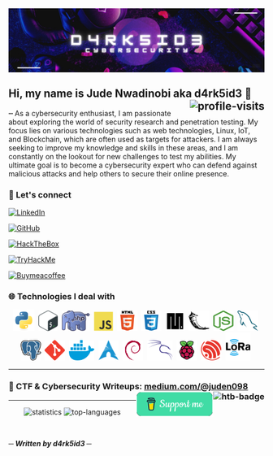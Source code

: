 <a href="https://git.io/fatih21">
  <img src="img/banner.png" align="center">
</a>

<h2>Hi, my name is Jude Nwadinobi aka d4rk5id3 👋 
 <a href="#"><img src="https://visitor-badge.laobi.icu/badge?page_id=d4rk5id3r.d4rk5id3r&left_color=grey&right_color=red" alt="profile-visits" align="right"></a>
 </h2>

<p>┉ As a cybersecurity enthusiast, I am passionate about exploring the world of security research and penetration testing. My focus lies on various technologies such as web technologies, Linux, IoT, and Blockchain, which are often used as targets for attackers. I am always seeking to improve my knowledge and skills in these areas, and I am constantly on the lookout for new challenges to test my abilities. My ultimate goal is to become a cybersecurity expert who can defend against malicious attacks and help others to secure their online presence.<br/></p>

<h3>🔗 Let's connect</h3>
<!-- got badge colors from simpleicons.org -->
<p align="left">
  <!-- LinkedIn -->
  <a href="https://www.linkedin.com/in/jude-nwadinobi"><img src="https://img.shields.io/static/v1?style=flat-square&logoColor=ffffff&label=&message=d4rk5id3&logo=linkedin&color=0A66C2" alt="LinkedIn"></a>&nbsp;

  <!-- GitHub -->
  <a href="https://github.com/d4rk5id3r"><img src="https://img.shields.io/static/v1?style=flat-square&logoColor=ffffff&label=&message=d4rk5id3&logo=github&color=181717" alt="GitHub"></a>&nbsp;

  <!-- Hack The Box -->
  <a href=""><img src="https://img.shields.io/static/v1?style=flat-square&logoColor=ffffff&label=&message=d4rk5id3&logo=hackthebox&color=9FEF00" alt="HackTheBox"></a>&nbsp;

  <!-- TryHackMe -->
  <a href=""><img  src="https://tryhackme.com/badge/1139237" alt="TryHackMe"></a>&nbsp;

   <!-- Buy Me A Coffee -->
  <a href="https://www.buymeacoffee.com/d4rk5id3"><img src="https://img.shields.io/static/v1?style=flat-square&logoColor=ffffff&label=&message=f4T1H21&logo=buymeacoffee&color=FFDD00" alt="Buymeacoffee"></a>&nbsp;

  <h3>🌐 Technologies I deal with</h3>
  <p align="center">
  <!-- Python -->
  <a href="https://www.python.org" target="_blank" rel="noreferrer"><img src="img/icons/python.svg" alt="python" width="42" height="42"/></a>&nbsp;
  <!-- Bash -->
  <a href="https://www.gnu.org/software/bash" target="_blank" rel="noreferrer"><img src="img/icons/bash.png" alt="bash" width="38" height="40"/></a>&nbsp;
  <!-- PHP -->
  <a href="https://www.php.net/" target="_blank" rel="noreferrer"><img src="img/icons/php.png" alt="php" width="55" height="40"/></a>&nbsp;
  <!-- JavaScript -->
  <a href="https://developer.mozilla.org/en-US/docs/Web/JavaScript" target="_blank" rel="noreferrer"><img src="img/icons/javascript.svg" alt="javascript" width="38" height="38"/></a>&nbsp;
  <!-- HTML -->
  <a href="https://www.w3.org/html" target="_blank" rel="noreferrer"><img src="img/icons/html5.svg" alt="html5" width="40" height="40"/></a>&nbsp;
  <!-- CSS -->
  <a href="https://www.w3.org/css" target="_blank" rel="noreferrer"><img src="img/icons/css3.svg" alt="css3" width="40" height="40"/></a>&nbsp;
  <!-- MicroPython -->
  <a href="https://micropython.org/" target="_blank" rel="noreferrer"><img src="img/icons/micropython.png" alt="micropython" width="38" height="38"/></a>&nbsp;
  <!-- Flask -->
  <a href="https://flask.palletsprojects.com" target="_blank" rel="noreferrer"><img src="img/icons/flask.svg" alt="flask" width="40" height="40"/></a>&nbsp;
  <!-- NodeJS -->
  <a href="https://nodejs.org" target="_blank" rel="noreferrer"><img src="img/icons/nodejs.png" alt="nodejs" width="40" height="40"/></a>&nbsp;
  <!-- MySQL -->
  <a href="https://www.mysql.com" target="_blank" rel="noreferrer"><img src="img/icons/mysql.png" alt="mysql" width="40" height="40"/></a>&nbsp;
  <!-- PostgreSQL -->
  <a href="https://www.postgresql.org" target="_blank" rel="noreferrer"><img src="img/icons/postgresql.png" alt="postgresql" width="40" height="40"/></a>&nbsp;
  <!-- Git -->
  <a href="https://git-scm.com" target="_blank" rel="noreferrer"><img src="img/icons/git.svg" alt="git" width="40" height="40"/></a>&nbsp;
  <!-- Docker -->
  <a href="https://www.docker.com" target="_blank" rel="noreferrer"><img src="img/icons/docker.png" alt="docker" width="50" height="40"/></a>&nbsp;
  <!-- Arch -->
  <a href="https://archlinux.org" target="_blank" rel="noreferrer"><img src="img/icons/arch.png" alt="arch" width="40" height="40"/></a>&nbsp;
  <!-- Debian -->
  <a href="https://www.debian.org" target="_blank" rel="noreferrer"><img src="img/icons/debian.svg" alt="debian" width="40" height="40"/></a>&nbsp;
  <!-- Kali -->
  <a href="https://www.kali.org" target="_blank" rel="noreferrer"><img src="img/icons/kali.png" alt="kali" width="50" height="40"/></a>&nbsp;
  <!-- Raspberry Pi -->
  <a href="https://www.raspberrypi.org" target="_blank" rel="noreferrer"><img src="img/icons/raspberrypi.svg" alt="raspberrypi" width="40" height="40"/></a>&nbsp;
  <!-- ESP32 -->
  <a href="https://www.espressif.com/en/products/socs/esp32" target="_blank" rel="noreferrer"><img src="img/icons/espressif.png" alt="esp32" width="40" height="40"/></a>&nbsp;
  <!-- LoRa -->
  <a href="https://lora-alliance.org" target="_blank" rel="noreferrer"><img src="img/icons/lora.png" alt="lora" width="50" height="55"/></a>&nbsp;  
</p>

<hr/>

<h3>📝 CTF & Cybersecurity Writeups: <a href="medium.com/@juden098">
medium.com/@juden098 </a>

 <a href="https://app.hackthebox.com/profile/184235">
    <img src=https://www.hackthebox.com/badge/image/184235 align="right" alt="htb-badge">
  </a>
  <a href="https://www.buymeacoffee.com/d4rk5id3">
    <img src="support.png" align="right" height="50" alt="support">
  </a>
</h3>

<hr/>

<p align="center">
  <img height="165em" src="https://github-readme-stats.vercel.app/api?username=f4T1H21&show_icons=true&theme=algolia&count_private=true" alt="statistics">
  <img src="https://github-readme-stats.vercel.app/api/top-langs/?username=f4T1H21&layout=compact&theme=algolia" alt="top-languages">
</p>
  
<br/>

<b><i>─ Written by d4rk5id3 ─</i></b>
